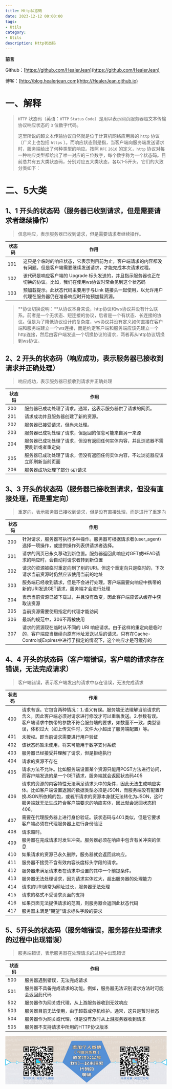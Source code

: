 ```yaml
---
title: Http状态码
date: 2023-12-12 00:00:00
tags: 
- Utils
category: 
- Utils
description: Http状态码
---
```


**前言**     

 Github：[https://github.com/HealerJean](https://github.com/HealerJean)         

 博客：[http://blog.healerjean.com](http://HealerJean.github.io)          



# 一、解释

> `HTTP` 状态码（英语：`HTTP` `Status` `Code`）是用以表示网页服务器超文本传输协议响应状态的 `3` 位数字代码。    
>
> 这里所说的超文本传输协议自然就是位于计算机网络应用层的 `http` 协议（广义上也包括 `https` ）。而响应状态则是指，当客户端向服务端发送请求时，服务端给出了何种类型的响应。按照 `RFC` `2616` 的定义，`http` 协议对每一种响应类型都给出了唯一对应的三位数字，每个数字称为一个状态码。目前总共有五大类状态码，分别对应五大类状态，各以1-5开头，它们的大致分类如下：



# 二、5大类

## 1、1 开头的状态码（服务器已收到请求，但是需要请求者继续操作）

> 信息响应，表示服务器已收到请求，但是需要请求者继续操作。

| **状态码** | **作用**                                                     |
| ---------- | ------------------------------------------------------------ |
| 101        | 这只是个临时的响应状态，它表示到目前为止，客户端请求的内容都没有问题。但是客户端需要继续发送请求，才能完成本次请求过程。 |
| 102        | 该代码是响应客户端的 Upgrade 标头发送的，并且指示服务器也正在切换的协议。比如，我们在使用ws协议时常会见到这个状态码 |
| 103        | 预加载提示。此状态代码主要用于与Link 链接头一起使用，以允许用户代理在服务器仍在准备响应时开始预加载资源。 |

> **协议切换说明：**从协议本身来说，http协议和ws协议并没有什么联系。前者是一个无状态、短连接的协议，后者是一个有状态、长连接的协议。但是为了降低协议设计的复杂度，ws协议并没有定义如何直接在客户端和服务端建立一个ws连接，而是约定客户端和服务端应该先建立一个http连接，然后由客户端发送一个切换协议的请求，两者再从http协议切换到ws协议。

## 2、2 开头的状态码（响应成功，表示服务器已接收到请求并正确处理）

> 响应成功，表示服务器已接收到请求并正确处理

| **状态码** | **作用**                                                     |
| ---------- | ------------------------------------------------------------ |
| 200        | 服务器已成功处理了请求。通常，这表示服务器供了请求的网页。   |
| 201        | 请求成功并且服务器创建了新的资源。                           |
| 202        | 服务器已接受请求，但尚未处理。                               |
| 203        | 服务器已成功处理了请求，但返回的信息可能来自另一来源         |
| 204        | 服务器已成功处理了请求，但没有返回任何实体内容，并且浏览器不需要刷新或者重定向 |
| 205        | 服务器已成功处理了请求，但没有返回任何实体内容，不过浏览器应该立即刷新当前页面 |
| 206        | 服务器成功处理了部分 `GET`请求                               |

## 3、3 开头的状态码（服务器已接收到请求，但没有直接处理，而是重定向）

> 重定向，表示服务器已接收到请求，但是没有直接处理，而是进行了重定向

| **状态码** | **作用**                                                     |
| ---------- | ------------------------------------------------------------ |
| 300        | 针对请求，服务器可执行多种操作。服务器可根据请求者(user_agent)选择一项操作，或提供操作列表供请求者选择。 |
| 301        | 请求的网页已永久移动到新位置。服务器返回此响应对GET或HEAD请求的响应时，会自动将请求者转到新位置 |
| 302        | 请求的资源被临时重定向到了别的URI。但这个重定向只是临时的，下次请求当前资源时仍然应该使用当前的地址 |
| 303        | 服务端已经收到请求，但是不会进行处理。客户端需要向响应中携带的新的URI发送GET请求，服务端才会进行处理 |
| 304        | 表示当前资源已被下载过，并且没有改变，因此客户端应该从缓存中获取该资源 |
| 305        | 当前资源需要使用指定的代理才能访问                           |
| 306        | 最新的规范中，306不再被使用                                  |
| 307        | 请求的资源现在临时从不同的 URI 响应请求。由于这样的重定向是临时的，客户端应当继续向原有地址发送以后的请求。只有在Cache-Control或Expires中进行了指定的情况下，这个响应才是可缓存的 |

## 4、4 开头的状态码（客户端错误，客户端的请求存在错误，无法完成请求）

> 客户端错误，表示客户端发出的请求中存在错误，无法完成请求

| **状态码** | **作用**                                                     |
| ---------- | ------------------------------------------------------------ |
| 400        | 请求有误。它包含两种情况：1.语义有误。服务端无法理解当前请求的含义，因此客户端必须对请求进行修改才可以重新发送。2.参数有误。客户端请求中携带的参数不符合服务端的要求，如数量不一致，类型错误，体积过大（如上传文件时，文件大小超出了服务端配置）等。 |
| 401        | 未授权。即当前请求需要进行用户验证                           |
| 402        | 该状态码暂未使用，将来可能用于数字支付系统                   |
| 403        | 服务器已经接受并理解了请求，但是拒绝执行                     |
| 404        | 请求的资源不存在                                             |
| 405        | 请求方法不允许。比如服务端设置某个资源只能用POST方法进行访问，而客户端发送的是一个GET请求，服务端就会返回状态码405 |
| 406        | 请求的资源的内容特性无法满足请求头中的条件，因此无法生成响应实体。比如客户端设置返回的数据类型必须是JSON，而服务端没有配置转换JSON所依赖的包，或者所请求的资源本身就无法转化为JSON，这时服务端就无法生成符合客户端要求的响应实体，因此就会返回状态码406。 |
| 407        | 需要在代理服务器上进行身份验证。该状态码与401类似，但是它要求客户端必须在代理服务器上进行身份验证 |
| 408        | 请求超时。                                                   |
| 409        | 服务器在完成请求时发生冲突。服务器必须在响应中包含有关冲突的信息 |
| 410        | 如果请求的资源已永久删除，服务器就会返回此响应。             |
| 411        | 服务器不接受不含有效内容长度标头字段的请求。                 |
| 412        | 服务器未满足请求者在请求中设置的其中一个前提条件。           |
| 413        | 服务器无法处理请求，因为请求实体过大，超出服务器的处理能力   |
| 414        | 请求的URI通常为网址过长，服务器无法处理                      |
| 415        | 请求的格式不受请求页面的支持                                 |
| 416        | 如果页面无法提供请求的范围，则服务器会返回此状态代码         |
| 417        | 服务器未满足"期望"请求标头字段的要求                         |

## 5、5开头的状态码（服务端错误，服务器在处理请求的过程中出现错误）

> 服务端错误，表示服务器在处理请求的过程中出现错误

| **状态码** | **作用**                                                     |
| ---------- | ------------------------------------------------------------ |
| 500        | 服务器遇到错误，无法完成请求                                 |
| 501        | 服务器不具备完成请求的功能。例如，服务器无法识别请求方法时可能会返回此代码 |
| 502        | 服务器作为网关或代理，从上游服务器收到无效响应               |
| 503        | 服务器目前无法使用，由于超载或停机维护。通常，这只是暂时状态 |
| 504        | 服务器作为网关或代理，但是没有及时从上游服务器收到请求       |
| 505        | 服务器不支持请求中所用的HTTP协议版本                         |









![ContactAuthor](https://raw.githubusercontent.com/HealerJean/HealerJean.github.io/master/assets/img/artical_bottom.jpg)



<!-- Gitalk 评论 start  -->

<link rel="stylesheet" href="https://unpkg.com/gitalk/dist/gitalk.css">

<script src="https://unpkg.com/gitalk@latest/dist/gitalk.min.js"></script> 
<div id="gitalk-container"></div>    
 <script type="text/javascript">
    var gitalk = new Gitalk({
		clientID: `1d164cd85549874d0e3a`,
		clientSecret: `527c3d223d1e6608953e835b547061037d140355`,
		repo: `HealerJean.github.io`,
		owner: 'HealerJean',
		admin: ['HealerJean'],
		id: 'y6XPxrQKmqAH5ZMv',
    });
    gitalk.render('gitalk-container');
</script> 




<!-- Gitalk end -->



